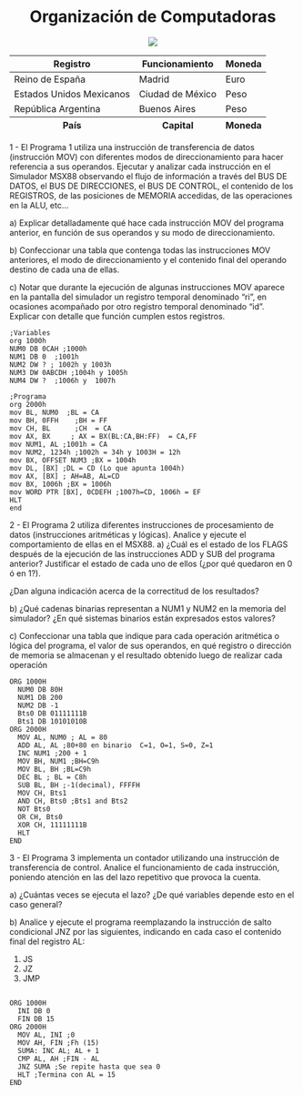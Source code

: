 <h1 align="center">Organización de Computadoras </h1>
<div align="center">
<img src="https://media.giphy.com/media/11LK0CKzYtkaic/giphy.gif?cid=ecf05e47q1771mvp65emyjz7yd60iq2d0jy5awmuqxxdrr6q&rid=giphy.gif&ct=g"/>
 </div>


<table>
  <thead>
    <tr>
      <th>Registro</th>
      <th>Funcionamiento</th>
      <th>Moneda</th>
    </tr>
  </thead>
  <tbody>
    <tr>
      <td>Reino de España</td>
      <td>Madrid</td>
      <td>Euro</td>
    </tr>
    <tr>
      <td>Estados Unidos Mexicanos</td>
      <td>Ciudad de México</td>
      <td>Peso</td>
    </tr>
    <tr>
      <td>República Argentina</td>
      <td>Buenos Aires</td>
      <td>Peso</td>
    </tr>
  </tbody>
  <tfoot>
    <tr>
      <th>País</th>
      <th>Capital</th>
      <th>Moneda</th>
    </tr>
  </tfoot>
</table>

1 - El Programa 1 utiliza una instrucción de transferencia de datos (instrucción MOV) con diferentes modos de direccionamiento para hacer referencia a sus operandos. Ejecutar y analizar cada instrucción en el Simulador MSX88 observando el flujo de información a través del BUS DE DATOS, el BUS DE DIRECCIONES, el BUS DE CONTROL, el contenido de los REGISTROS, de las posiciones de MEMORIA accedidas, de las operaciones en la ALU, etc...

a) Explicar detalladamente qué hace cada instrucción MOV del programa anterior, en función de sus operandos y su modo de direccionamiento.

b) Confeccionar una tabla que contenga todas las instrucciones MOV anteriores, el modo de direccionamiento y el contenido final del operando destino de cada una de ellas.

c) Notar que durante la ejecución de algunas instrucciones MOV aparece en la pantalla del simulador un registro temporal denominado “ri”, en ocasiones acompañado por otro registro temporal denominado “id”. Explicar con detalle que función cumplen estos registros.
```Assembly
;Variables
org 1000h
NUM0 DB 0CAH ;1000h
NUM1 DB 0  ;1001h
NUM2 DW ? ; 1002h y 1003h
NUM3 DW 0ABCDH ;1004h y 1005h
NUM4 DW ?  ;1006h y  1007h

;Programa
org 2000h
mov BL, NUM0  ;BL = CA
mov BH, 0FFH    ;BH = FF
mov CH, BL      ;CH  = CA
mov AX, BX     ; AX = BX(BL:CA,BH:FF)  = CA,FF
mov NUM1, AL ;1001h = CA
mov NUM2, 1234h ;1002h = 34h y 1003H = 12h
mov BX, OFFSET NUM3 ;BX = 1004h
mov DL, [BX] ;DL = CD (Lo que apunta 1004h)
mov AX, [BX] ; AH=AB, AL=CD
mov BX, 1006h ;BX = 1006h
mov WORD PTR [BX], 0CDEFH ;1007h=CD, 1006h = EF
HLT
end
```
2 - El Programa 2 utiliza diferentes instrucciones de procesamiento de datos (instrucciones aritméticas y lógicas). Analice y ejecute el comportamiento de ellas en el MSX88.
a) ¿Cuál es el estado de los FLAGS después de la ejecución de las instrucciones ADD y SUB del programa anterior? Justificar el estado de cada uno de ellos (¿por qué quedaron en 0 ó en 1?).

¿Dan alguna indicación acerca de la correctitud de los resultados?

b) ¿Qué cadenas binarias representan a NUM1 y NUM2 en la memoria del simulador? ¿En qué sistemas binarios están expresados estos valores?

c) Confeccionar una tabla que indique para cada operación aritmética o lógica del programa, el valor de sus operandos, en qué registro o dirección de memoria se almacenan y el resultado obtenido luego de realizar cada operación

```Assembly
ORG 1000H
  NUM0 DB 80H
  NUM1 DB 200
  NUM2 DB -1
  Bts0 DB 01111111B
  Bts1 DB 10101010B
ORG 2000H
  MOV AL, NUM0 ; AL = 80
  ADD AL, AL ;80+80 en binario  C=1, O=1, S=0, Z=1
  INC NUM1 ;200 + 1
  MOV BH, NUM1 ;BH=C9h
  MOV BL, BH ;BL=C9h
  DEC BL ; BL = C8h
  SUB BL, BH ;-1(decimal), FFFFH
  MOV CH, Bts1
  AND CH, Bts0 ;Bts1 and Bts2
  NOT Bts0
  OR CH, Bts0
  XOR CH, 11111111B
  HLT
END
```
3 - El Programa 3 implementa un contador utilizando una instrucción de transferencia de control. Analice el funcionamiento de cada instrucción, poniendo atención en las del lazo repetitivo que provoca la cuenta.

a) ¿Cuántas veces se ejecuta el lazo? ¿De qué variables depende esto en el caso general?

b) Analice y ejecute el programa reemplazando la instrucción de salto condicional JNZ por las siguientes, indicando en cada caso el contenido final del registro AL:
1. JS
2. JZ
3. JMP

```Assembly

ORG 1000H
  INI DB 0
  FIN DB 15
ORG 2000H
  MOV AL, INI ;0
  MOV AH, FIN ;Fh (15)
  SUMA: INC AL; AL + 1
  CMP AL, AH ;FIN - AL
  JNZ SUMA ;Se repite hasta que sea 0
  HLT ;Termina con AL = 15
END

```
